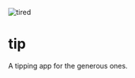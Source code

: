 
![tired](https://user-images.githubusercontent.com/6055656/40498795-06ea2d4a-5f4e-11e8-9714-996ff6ed719b.png)

# tip
A tipping app for the generous ones. 
